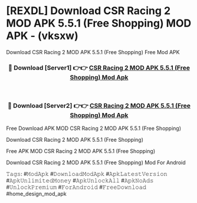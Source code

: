 # [REXDL] Download CSR Racing 2 MOD APK 5.5.1 (Free Shopping) MOD APK - (vksxw)
Download CSR Racing 2 MOD APK 5.5.1 (Free Shopping) Free Mod APK

<div align="center">
<h3>🔴 Download [Server1] 👉👉 <a href="https://apk-comot.site?title=CSR_Racing_2_MOD_APK_5.5.1_(Free_Shopping)">CSR Racing 2 MOD APK 5.5.1 (Free Shopping) Mod Apk</a></h3><br>

<h3>🔴 Download [Server2] 👉👉 <a href="https://apk-comot.site?title=CSR_Racing_2_MOD_APK_5.5.1_(Free_Shopping)">CSR Racing 2 MOD APK 5.5.1 (Free Shopping) Mod Apk</a></h3>
</div>


Free Download APK MOD CSR Racing 2 MOD APK 5.5.1 (Free Shopping)

Download CSR Racing 2 MOD APK 5.5.1 (Free Shopping) 

Free APK MOD CSR Racing 2 MOD APK 5.5.1 (Free Shopping) 

Download CSR Racing 2 MOD APK 5.5.1 (Free Shopping) Mod For Android

𝚃𝚊𝚐𝚜: #𝙼𝚘𝚍𝙰𝚙𝚔 #𝙳𝚘𝚠𝚗𝚕𝚘𝚊𝚍𝙼𝚘𝚍𝙰𝚙𝚔 #𝙰𝚙𝚔𝙻𝚊𝚝𝚎𝚜𝚝𝚅𝚎𝚛𝚜𝚒𝚘𝚗 #𝙰𝚙𝚔𝚄𝚗𝚕𝚒𝚖𝚒𝚝𝚎𝚍𝙼𝚘𝚗𝚎𝚢 #𝙰𝚙𝚔𝚄𝚗𝚕𝚘𝚌𝚔𝙰𝚕𝚕 #𝙰𝚙𝚔𝙽𝚘𝙰𝚍𝚜 #𝚄𝚗𝚕𝚘𝚌𝚔𝙿𝚛𝚎𝚖𝚒𝚞𝚖 #𝙵𝚘𝚛𝙰𝚗𝚍𝚛𝚘𝚒𝚍 #𝙵𝚛𝚎𝚎𝙳𝚘𝚠𝚗𝚕𝚘𝚊𝚍 #home_design_mod_apk